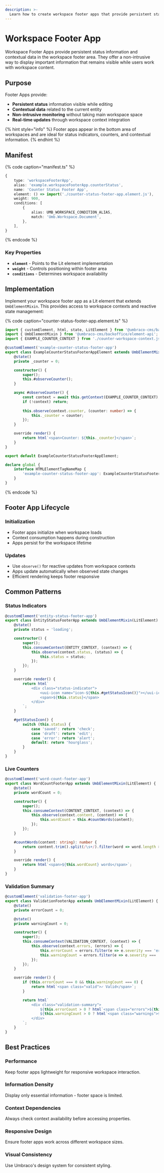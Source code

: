 ```yaml
---
description: >-
  Learn how to create workspace footer apps that provide persistent status information and contextual data in workspace environments.
---
```


# Workspace Footer App

Workspace Footer Apps provide persistent status information and contextual data in the workspace footer area. They offer a non-intrusive way to display important information that remains visible while users work with workspace content.

## Purpose

Footer Apps provide:
- **Persistent status** information visible while editing
- **Contextual data** related to the current entity
- **Non-intrusive monitoring** without taking main workspace space
- **Real-time updates** through workspace context integration

{% hint style="info" %}
Footer apps appear in the bottom area of workspaces and are ideal for status indicators, counters, and contextual information.
{% endhint %}

## Manifest

{% code caption="manifest.ts" %}
```typescript
{
	type: 'workspaceFooterApp',
	alias: 'example.workspaceFooterApp.counterStatus',
	name: 'Counter Status Footer App',
	element: () => import('./counter-status-footer-app.element.js'),
	weight: 900,
	conditions: [
		{
			alias: UMB_WORKSPACE_CONDITION_ALIAS,
			match: 'Umb.Workspace.Document',
		},
	],
}
```
{% endcode %}

### Key Properties
- **`element`** - Points to the Lit element implementation
- **`weight`** - Controls positioning within footer area
- **`conditions`** - Determines workspace availability

## Implementation

Implement your workspace footer app as a Lit element that extends `UmbElementMixin`. This provides access to workspace contexts and reactive state management:

{% code caption="counter-status-footer-app.element.ts" %}
```typescript
import { customElement, html, state, LitElement } from '@umbraco-cms/backoffice/external/lit';
import { UmbElementMixin } from '@umbraco-cms/backoffice/element-api';
import { EXAMPLE_COUNTER_CONTEXT } from './counter-workspace-context.js';

@customElement('example-counter-status-footer-app')
export class ExampleCounterStatusFooterAppElement extends UmbElementMixin(LitElement) {
	@state()
	private _counter = 0;

	constructor() {
		super();
		this.#observeCounter();
	}

	async #observeCounter() {
		const context = await this.getContext(EXAMPLE_COUNTER_CONTEXT);
		if (!context) return;
		
		this.observe(context.counter, (counter: number) => {
			this._counter = counter;
		});
	}

	override render() {
		return html`<span>Counter: ${this._counter}</span>`;
	}
}

export default ExampleCounterStatusFooterAppElement;

declare global {
	interface HTMLElementTagNameMap {
		'example-counter-status-footer-app': ExampleCounterStatusFooterAppElement;
	}
}
```
{% endcode %}

## Footer App Lifecycle

### Initialization
- Footer apps initialize when workspace loads
- Context consumption happens during construction
- Apps persist for the workspace lifetime

### Updates
- Use `observe()` for reactive updates from workspace contexts
- Apps update automatically when observed state changes
- Efficient rendering keeps footer responsive

## Common Patterns

### Status Indicators
```typescript
@customElement('entity-status-footer-app')
export class EntityStatusFooterApp extends UmbElementMixin(LitElement) {
	@state()
	private status = 'loading';

	constructor() {
		super();
		this.consumeContext(ENTITY_CONTEXT, (context) => {
			this.observe(context.status, (status) => {
				this.status = status;
			});
		});
	}

	override render() {
		return html`
			<div class="status-indicator">
				<uui-icon name="icon-${this.#getStatusIcon()}"></uui-icon>
				<span>${this.status}</span>
			</div>
		`;
	}

	#getStatusIcon() {
		switch (this.status) {
			case 'saved': return 'check';
			case 'draft': return 'edit';
			case 'error': return 'alert';
			default: return 'hourglass';
		}
	}
}
```

### Live Counters
```typescript
@customElement('word-count-footer-app')
export class WordCountFooterApp extends UmbElementMixin(LitElement) {
	@state()
	private wordCount = 0;

	constructor() {
		super();
		this.consumeContext(CONTENT_CONTEXT, (context) => {
			this.observe(context.content, (content) => {
				this.wordCount = this.#countWords(content);
			});
		});
	}

	#countWords(content: string): number {
		return content.trim().split(/\s+/).filter(word => word.length > 0).length;
	}

	override render() {
		return html`<span>${this.wordCount} words</span>`;
	}
}
```

### Validation Summary
```typescript
@customElement('validation-footer-app')
export class ValidationFooterApp extends UmbElementMixin(LitElement) {
	@state()
	private errorCount = 0;

	@state() 
	private warningCount = 0;

	constructor() {
		super();
		this.consumeContext(VALIDATION_CONTEXT, (context) => {
			this.observe(context.errors, (errors) => {
				this.errorCount = errors.filter(e => e.severity === 'error').length;
				this.warningCount = errors.filter(e => e.severity === 'warning').length;
			});
		});
	}

	override render() {
		if (this.errorCount === 0 && this.warningCount === 0) {
			return html`<span class="valid">✓ Valid</span>`;
		}

		return html`
			<div class="validation-summary">
				${this.errorCount > 0 ? html`<span class="errors">${this.errorCount} errors</span>` : ''}
				${this.warningCount > 0 ? html`<span class="warnings">${this.warningCount} warnings</span>` : ''}
			</div>
		`;
	}
}
```

## Best Practices

### Performance
Keep footer apps lightweight for responsive workspace interaction.

### Information Density
Display only essential information - footer space is limited.

### Context Dependencies
Always check context availability before accessing properties.

### Responsive Design
Ensure footer apps work across different workspace sizes.

### Visual Consistency
Use Umbraco's design system for consistent styling.
